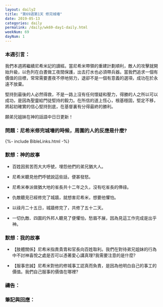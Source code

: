 ```yaml
---
layout: daily2
title: "第69週第1天 修完城墻"
date: 2019-05-13
categories: daily
permalink: /daily/wk69-day1-daily.html
weekNum: 69
dayNum: 1
---
```

### 本週引言：
我們本週將繼續尼希米記的讀經。當尼希米帶領的重建計劃順利，敵人的攻擊就開始升級，以色列在白晝做工夜間保護，出去打水也必須帶兵器。當我們追求一個有價值的目標，常常需要晝夜不停地努力，退卻不是一個有意義的選項，成功在於永遠不放棄。

堅持到最後的人必然得救，不是一路上沒有任何懷疑和壓力，得勝的人之所以可以成功，是因為聖靈給門徒堅持的毅力。在所信的道上恆心，根基穩固，堅定不移，將起初確實的信心堅持到底，在基督裏有分得最終的勝利。

願弟兄姐妹在神的話語中日日更新！

### 問題：尼希米修完城墻的時候，周圍的人的反應是什麼?
 
{%- include BibleLinks.html -%}

### 默想：神的故事
+ 百姓因貧苦而大大呼號，埋怨他們的弟兄猶大人。

+ 尼希米聽見他們呼號說這些話，便甚發怒。

+ 尼希米奉派做猶大地的省長共十二年之久，沒有吃省長的俸祿。

+ 仇敵聽見已經修完了城牆，就想害尼希米，想要他懼怕。

+ 以祿月二十五日，城牆修完了，共修了五十二天。

+ 一切仇敵、四圍的外邦人聽見了便懼怕，愁眉不展，因為見這工作完成是出乎神。

### 默想：我的故事
+ 【肢體關係】尼希米指責貴胄和官長向百姓取利。我們在對待弟兄姐妹的行為中不討神喜悅之處是否可以憑著愛心講真理?我需要注意的是什麼?

+ 【服事忠誠】尼希米對他的修城事工認真而負責，是因為他明白自己的事工的價值。我們自己服事的價值在哪裡?

### 禱告：

### 筆記與回應：
